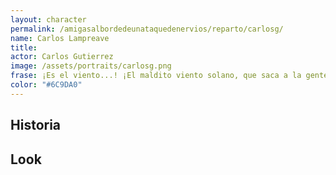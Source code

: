 ```yaml
---
layout: character
permalink: /amigasalbordedeunataquedenervios/reparto/carlosg/
name: Carlos Lampreave
title: 
actor: Carlos Gutierrez 
image: /assets/portraits/carlosg.png
frase: ¡Es el viento...! ¡El maldito viento solano, que saca a la gente de quicio!
color: "#6C9DA0"
---
```


## Historia



## Look


